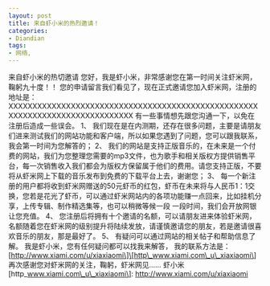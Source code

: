 ```yaml
---
layout: post
title: 来自虾小米的热烈邀请！
categories:
- Diandian
tags:
- 网络, 
---
```

来自虾小米的热切邀请 您好，我是虾小米，非常感谢您在第一时间关注虾米网，鞠躬九十度！！ 您的申请留言我们看见了，现在正式邀请您加入虾米网，注册的地址是： XXXXXXXXXXXXXXXXXXXXXXXXXXXXXXXXXXXXXXXXXXXXXXXXXXXXXXXXXXXXXXXXXXXXXXXXXXXXXX 有一些事情想先跟您沟通一下，以免在注册后造成一些误会。 1、 我们现在是在内测期，还存在很多问题，主要是请朋友们进来测试我们的网站功能和客户端，所以如果您遇到了问题，您可以跟我联系，我会第一时间为您解答的； 2、 我们的网站是支持正版音乐的，在未来是一个付费的网站，我们为您整理您需要的mp3文件，也为歌手和相关版权方提供销售平台，每一次销售收入我们都会为版权方保留属于他们的费用。请您支持正版，不要将从虾米网上下载的音乐发布到免费的下载平台上去，谢谢您； 3、 每一个新注册的用户都将收到虾米网赠送的50元虾币的红包，虾币在未来将与人民币1：1交换，您若是花光了虾币，可以通过虾米网站内的各项功能赚一点回来，比如挂机分享，上传专辑、制作精选集等，也可以稍微等候一段 一段时间，我们会开放网银让您充值。 4、 您注册后将拥有十个邀请的名额，可以请朋友进来体验虾米网，名额随着您在虾米网的级别提升将陆续发放，请谨慎邀请您的朋友，若是邀请很喜欢音乐的朋友，那是最好了。 5、 有疑问可以通过网站的相关帖子和帮助信息了解。 我是虾小米，您有任何疑问都可以找我来解答， 我的联系方法是：\[http://www.xiami.com/u/xiaxiaomi\]\[http\_www.xiami.com\_u\_xiaxiaomi\] 再次感谢您对虾米网的关注，鞠躬，虾米网见…… 虾小米 \[http\_www.xiami.com\_u\_xiaxiaomi\]: http://www.xiami.com/u/xiaxiaomi